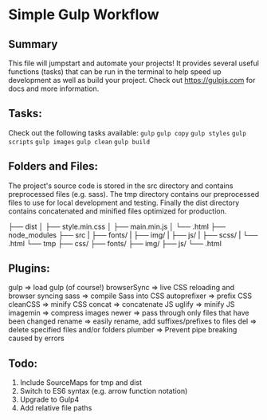# Simple Gulp Workflow

## Summary
This file will jumpstart and automate your projects! It provides several
useful functions (tasks) that can be run in the terminal to help speed up
development as well as build your project. Check out https://gulpjs.com
for docs and more information.

## Tasks:
Check out the following tasks available:
`gulp`
`gulp copy`
`gulp styles`
`gulp scripts`
`gulp images`
`gulp clean`
`gulp build`

## Folders and Files:
The project's source code is stored in the src directory and contains
preprocessed files (e.g. sass). The tmp directory contains our preprocessed
files to use for local development and testing. Finally the dist directory
contains concatenated and minified files optimized for production.

├── dist
│   ├── style.min.css
│   ├── main.min.js
│   └──  .html
├── node_modules
├── src
|   ├── fonts/
|   ├── img/
|   ├── js/
|   ├── scss/
|   └──  .html
└── tmp
  ├── css/
  ├── fonts/
  ├── img/
  ├── js/
  └──  .html

## Plugins:
gulp         => load gulp (of course!)
browserSync  => live CSS reloading and browser syncing
sass         => compile Sass into CSS
autoprefixer => prefix CSS
cleanCSS     => minify CSS
concat       => concatenate JS
uglify       => minify JS
imagemin     => compress images
newer        => pass through only files that have been changed
rename       => easily rename, add suffixes/prefixes to files
del          => delete specified files and/or folders
plumber      => Prevent pipe breaking caused by errors

## Todo:
1. Include SourceMaps for tmp and dist
2. Switch to ES6 syntax (e.g. arrow function notation)
3. Upgrade to Gulp4
4. Add relative file paths

